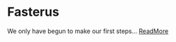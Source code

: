 # Fasterus

We only have begun to make our first steps... [ReadMore](https://fasterus.org/blog/2020/02/21/first-step)
